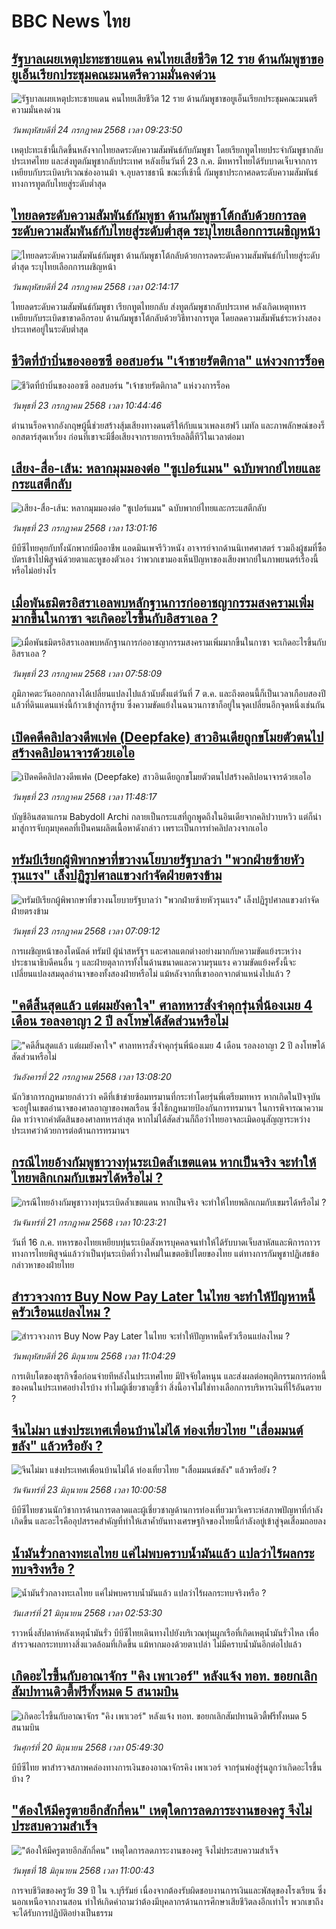 # BBC News ไทย## [รัฐบาลเผยเหตุปะทะชายแดน คนไทยเสียชีวิต 12 ราย ด้านกัมพูชาขอยูเอ็นเรียกประชุมคณะมนตรีความมั่นคงด่วน](https://www.bbc.com/thai/articles/c3r9g55n9ldo?at_campaign=githubrss)![รัฐบาลเผยเหตุปะทะชายแดน คนไทยเสียชีวิต 12 ราย ด้านกัมพูชาขอยูเอ็นเรียกประชุมคณะมนตรีความมั่นคงด่วน](https://ichef.bbci.co.uk/ace/ws/240/cpsprodpb/68ef/live/43337930-684e-11f0-8b37-41041d228510.jpg)_วันพฤหัสบดีที่ 24 กรกฎาคม 2568 เวลา 09:23:50_เหตุปะทะเช้านี้เกิดขึ้นหลังจากไทยลดระดับความสัมพันธ์กับกัมพูชา โดยเรียกทูตไทยประจำกัมพูชากลับประเทศไทย และส่งทูตกัมพูชากลับประเทศ หลังเย็นวันที่ 23 ก.ค. มีทหารไทยได้รับบาดเจ็บจากการเหยียบกับระเบิดบริเวณช่องอานม้า จ.อุบลราชธานี ขณะที่เช้านี้ กัมพูชาประกาศลดระดับความสัมพันธ์ทางการทูตกับไทยสู่ระดับต่ำสุด## [ไทยลดระดับความสัมพันธ์กัมพูชา ด้านกัมพูชาโต้กลับด้วยการลดระดับความสัมพันธ์กับไทยสู่ระดับต่ำสุด ระบุไทยเลือกการเผชิญหน้า](https://www.bbc.com/thai/articles/c5y91298dd8o?at_campaign=githubrss)![ไทยลดระดับความสัมพันธ์กัมพูชา ด้านกัมพูชาโต้กลับด้วยการลดระดับความสัมพันธ์กับไทยสู่ระดับต่ำสุด ระบุไทยเลือกการเผชิญหน้า](https://ichef.bbci.co.uk/ace/ws/240/cpsprodpb/509e/live/bdd6ddd0-67cc-11f0-8dbd-f3d32ebd3327.jpg)_วันพฤหัสบดีที่ 24 กรกฎาคม 2568 เวลา 02:14:17_ไทยลดระดับความสัมพันธ์กัมพูชา เรียกทูตไทยกลับ ส่งทูตกัมพูชากลับประเทศ หลังเกิดเหตุทหารเหยียบกับระเบิดขาขาดอีกรอบ ด้านกัมพูชาโต้กลับด้วยวิธีทางการทูต โดยลดความสัมพันธ์ระหว่างสองประเทศอยู่ในระดับต่ำสุด## [ชีวิตที่บ้าบิ่นของออซซี ออสบอร์น "เจ้าชายรัตติกาล" แห่งวงการร็อค](https://www.bbc.com/thai/articles/cr5vgvv2vr4o?at_campaign=githubrss)![ชีวิตที่บ้าบิ่นของออซซี ออสบอร์น "เจ้าชายรัตติกาล" แห่งวงการร็อค](https://ichef.bbci.co.uk/ace/ws/240/cpsprodpb/963c/live/0a11b870-6730-11f0-af20-030418be2ca5.jpg)_วันพุธที่ 23 กรกฎาคม 2568 เวลา 10:44:46_ตำนานร็อคจากอังกฤษผู้นี้ช่วยสร้างสุ้มเสียงทางดนตรีให้กับแนวเพลงเฮฟวี เมทัล และภาพลักษณ์ของร็อกสตาร์สุดเหวี่ยง ก่อนที่เขาจะมีชื่อเสียงจากรายการเรียลลิตี้ทีวีในเวลาต่อมา## [เสียง-สื่อ-เส้น: หลากมุมมองต่อ "ซูเปอร์แมน" ฉบับพากย์ไทยและกระแสตีกลับ](https://www.bbc.com/thai/articles/cvgnj92pnlxo?at_campaign=githubrss)![เสียง-สื่อ-เส้น: หลากมุมมองต่อ "ซูเปอร์แมน" ฉบับพากย์ไทยและกระแสตีกลับ](https://ichef.bbci.co.uk/ace/ws/240/cpsprodpb/bb38/live/df77d270-663f-11f0-89ea-4d6f9851f623.jpg)_วันพุธที่ 23 กรกฎาคม 2568 เวลา 13:01:16_บีบีซีไทยคุยกับทั้งนักพากย์มืออาชีพ แอดมินเพจรีวิวหนัง อาจารย์จากด้านนิเทศศาสตร์ รวมถึงผู้ชมที่ซื้อบัตรเข้าไปพิสูจน์ด้วยตาและหูของตัวเอง ว่าพวกเขามองเห็นปัญหาของเสียงพากย์ในภาพยนตร์เรื่องนี้หรือไม่อย่างไร## [เมื่อพันธมิตรอิสราเอลพบหลักฐานการก่ออาชญากรรมสงครามเพิ่มมากขึ้นในกาซา จะเกิดอะไรขึ้นกับอิสราเอล ?](https://www.bbc.com/thai/articles/cm2zmzr5je0o?at_campaign=githubrss)![เมื่อพันธมิตรอิสราเอลพบหลักฐานการก่ออาชญากรรมสงครามเพิ่มมากขึ้นในกาซา จะเกิดอะไรขึ้นกับอิสราเอล ?](https://ichef.bbci.co.uk/ace/ws/240/cpsprodpb/6492/live/d95be970-671c-11f0-8139-991899391ed8.jpg)_วันพุธที่ 23 กรกฎาคม 2568 เวลา 07:58:09_ภูมิภาคตะวันออกกลางได้เปลี่ยนแปลงไปแล้วนับตั้งแต่วันที่ 7 ต.ค. และถึงตอนนี้ก็เป็นเวลาเกือบสองปีแล้วที่ดินแดนแห่งนี้ก้าวเข้าสู่การสู้รบ ซึ่งความขัดแย้งในฉนวนกาซาก็อยู่ในจุดเปลี่ยนอีกจุดหนึ่งเช่นกัน## [เปิดคดีคลิปลวงดีพเฟค (Deepfake) สาวอินเดียถูกขโมยตัวตนไปสร้างคลิปอนาจารด้วยเอไอ](https://www.bbc.com/thai/articles/czdv909gvpjo?at_campaign=githubrss)![เปิดคดีคลิปลวงดีพเฟค (Deepfake) สาวอินเดียถูกขโมยตัวตนไปสร้างคลิปอนาจารด้วยเอไอ](https://ichef.bbci.co.uk/ace/ws/240/cpsprodpb/3625/live/ee540500-63cb-11f0-8dbd-f3d32ebd3327.jpg)_วันพุธที่ 23 กรกฎาคม 2568 เวลา 11:48:17_บัญชีอินสตาแกรม Babydoll Archi กลายเป็นกระแสที่ถูกพูดถึงในอินเดียจากคลิปวาบหวิว แต่ก็นำมาสู่การจับกุมบุคคลที่เป็นคนผลิตเนื้อหาดังกล่าว เพราะเป็นการทำคลิปลวงจากเอไอ## [ทรัมป์เรียกผู้พิพากษาที่ขวางนโยบายรัฐบาลว่า "พวกฝ่ายซ้ายหัวรุนแรง" เล็งปฏิรูปศาลแขวงกำจัดฝ่ายตรงข้าม](https://www.bbc.com/thai/articles/c628pn6nn38o?at_campaign=githubrss)![ทรัมป์เรียกผู้พิพากษาที่ขวางนโยบายรัฐบาลว่า "พวกฝ่ายซ้ายหัวรุนแรง" เล็งปฏิรูปศาลแขวงกำจัดฝ่ายตรงข้าม](https://ichef.bbci.co.uk/ace/ws/240/cpsprodpb/0b0f/live/de27f760-6793-11f0-89ea-4d6f9851f623.jpg)_วันพุธที่ 23 กรกฎาคม 2568 เวลา 07:09:12_การเผชิญหน้าของโดนัลด์ ทรัมป์ ผู้นำสหรัฐฯ และศาลแตกต่างอย่างมากกับความขัดแย้งระหว่างประธานาธิบดีคนอื่น ๆ และฝ่ายตุลาการทั้งในด้านขนาดและความรุนแรง ความขัดแย้งครั้งนี้จะเปลี่ยนแปลงสมดุลอำนาจของทั้งสองฝ่ายหรือไม่ แม้หลังจากที่เขาออกจากตำแหน่งไปแล้ว ?## ["คดีสิ้นสุดแล้ว แต่ผมยังคาใจ" ศาลทหารสั่งจำคุกรุ่นพี่น้องเมย 4 เดือน รอลงอาญา 2 ปี ลงโทษได้สัดส่วนหรือไม่](https://www.bbc.com/thai/articles/c8rpzz3k3xxo?at_campaign=githubrss)!["คดีสิ้นสุดแล้ว แต่ผมยังคาใจ" ศาลทหารสั่งจำคุกรุ่นพี่น้องเมย 4 เดือน รอลงอาญา 2 ปี ลงโทษได้สัดส่วนหรือไม่](https://ichef.bbci.co.uk/ace/ws/240/cpsprodpb/75cd/live/5d925130-66d6-11f0-8dbd-f3d32ebd3327.jpg)_วันอังคารที่ 22 กรกฎาคม 2568 เวลา 13:08:20_นักวิชาการกฎหมายกล่าวว่า คดีที่เข้าข่ายซ้อมทรมานที่กระทำโดยรุ่นพี่เตรียมทหาร หากเกิดในปัจจุบันจะอยู่ในเขตอำนาจของศาลอาญาของพลเรือน ซึ่งใช้กฎหมายป้องกันการทรมานฯ ในการพิจารณาความผิด ทว่าจากคำตัดสินของศาลทหารล่าสุด หากไม่ได้สัดส่วนก็ถือว่าไทยอาจละเมิดอนุสัญญาระหว่างประเทศว่าด้วยการต่อต้านการทรมานฯ## [กรณีไทยอ้างกัมพูชาวางทุ่นระเบิดล้ำเขตแดน หากเป็นจริง จะทำให้ไทยพลิกเกมกับเขมรได้หรือไม่ ?](https://www.bbc.com/thai/articles/cx2kv0w19g3o?at_campaign=githubrss)![กรณีไทยอ้างกัมพูชาวางทุ่นระเบิดล้ำเขตแดน หากเป็นจริง จะทำให้ไทยพลิกเกมกับเขมรได้หรือไม่ ?](https://ichef.bbci.co.uk/ace/ws/240/cpsprodpb/6997/live/85e5c760-660a-11f0-8dbd-f3d32ebd3327.jpg)_วันจันทร์ที่ 21 กรกฎาคม 2568 เวลา 10:23:21_วันที่ 16 ก.ค. ทหารของไทยเหยียบทุ่นระเบิดสังหารบุคคลจนทำให้ได้รับบาดเจ็บสาหัสและพิการถาวร ทางการไทยพิสูจน์แล้วว่าเป็นทุ่นระเบิดที่วางใหม่ในเขตอธิปไตยของไทย แต่ทางการกัมพูชาปฏิเสธข้อกล่าวหาของฝ่ายไทย## [สำรวจวงการ Buy Now Pay Later ในไทย จะทำให้ปัญหาหนี้ครัวเรือนแย่ลงไหม ?](https://www.bbc.com/thai/articles/c80pymvnk31o?at_campaign=githubrss)![สำรวจวงการ Buy Now Pay Later ในไทย จะทำให้ปัญหาหนี้ครัวเรือนแย่ลงไหม ?](https://ichef.bbci.co.uk/ace/ws/240/cpsprodpb/2b99/live/35fb4060-525d-11f0-8485-7bd50fa63665.jpg)_วันพฤหัสบดีที่ 26 มิถุนายน 2568 เวลา 11:04:29_การเติบโตของธุรกิจซื้อก่อนจ่ายทีหลังในประเทศไทย มีปัจจัยใดหนุน และส่งผลต่อพฤติกรรมการก่อหนี้ของคนในประเทศอย่างไรบ้าง ทำไมผู้เชี่ยวชาญชี้ว่า สิ่งนี้อาจไม่ใช่ทางเลือกการบริหารเงินที่ไร้อันตราย ?## [จีนไม่มา แข่งประเทศเพื่อนบ้านไม่ได้ ท่องเที่ยวไทย "เสื่อมมนต์ขลัง" แล้วหรือยัง ?](https://www.bbc.com/thai/articles/c1wpqp4jy3xo?at_campaign=githubrss)![จีนไม่มา แข่งประเทศเพื่อนบ้านไม่ได้ ท่องเที่ยวไทย "เสื่อมมนต์ขลัง" แล้วหรือยัง ?](https://ichef.bbci.co.uk/ace/ws/240/cpsprodpb/ae1f/live/06639d20-4f8d-11f0-86d5-3b52b53af158.jpg)_วันจันทร์ที่ 23 มิถุนายน 2568 เวลา 10:00:58_บีบีซีไทยชวนนักวิชาการด้านการตลาดและผู้เชี่ยวชาญด้านการท่องเที่ยวมาวิเคราะห์สภาพปัญหาที่กำลังเกิดขึ้น และอะไรคืออุปสรรคสำคัญที่ทำให้เสาค้ำยันทางเศรษฐกิจของไทยนี้กำลังอยู่เข้าสู่จุดเสื่อมถอยลง## [น้ำมันรั่วกลางทะเลไทย แค่ไม่พบคราบน้ำมันแล้ว แปลว่าไร้ผลกระทบจริงหรือ ?](https://www.bbc.com/thai/articles/cgq782v15k8o?at_campaign=githubrss)![น้ำมันรั่วกลางทะเลไทย แค่ไม่พบคราบน้ำมันแล้ว แปลว่าไร้ผลกระทบจริงหรือ ?](https://ichef.bbci.co.uk/ace/ws/240/cpsprodpb/574d/live/f090a920-4c12-11f0-86d5-3b52b53af158.jpg)_วันเสาร์ที่ 21 มิถุนายน 2568 เวลา 02:53:30_ราวหนึ่งสัปดาห์หลังเหตุน้ำมันรั่ว บีบีซีไทยเดินทางไปยังบริเวณทุ่นผูกเรือที่เกิดเหตุน้ำมันรั่วไหล เพื่อสำรวจผลกระทบทางสิ่งแวดล้อมที่เกิดขึ้น แม้หากมองด้วยตาเปล่า ไม่มีคราบน้ำมันอีกต่อไปแล้ว## [เกิดอะไรขึ้นกับอาณาจักร "คิง เพาเวอร์" หลังแจ้ง ทอท. ขอยกเลิกสัมปทานดิวตี้ฟรีทั้งหมด 5 สนามบิน](https://www.bbc.com/thai/articles/crk6d8l5py5o?at_campaign=githubrss)![เกิดอะไรขึ้นกับอาณาจักร "คิง เพาเวอร์" หลังแจ้ง ทอท. ขอยกเลิกสัมปทานดิวตี้ฟรีทั้งหมด 5 สนามบิน](https://ichef.bbci.co.uk/ace/ws/240/cpsprodpb/f74c/live/5e5dbcc0-4d96-11f0-9aef-bb27ccc1a3f8.jpg)_วันศุกร์ที่ 20 มิถุนายน 2568 เวลา 05:49:30_บีบีซีไทย พาสำรวจสภาพคล่องทางการเงินของอาณาจักรคิง เพาเวอร์ จากรุ่นพ่อสู่รุ่นลูกว่าเกิดอะไรขึ้นบ้าง ?## ["ต้องให้มีครูตายอีกสักกี่คน" เหตุใดการลดภาระงานของครู จึงไม่ประสบความสำเร็จ](https://www.bbc.com/thai/articles/c07dnn5lemyo?at_campaign=githubrss)!["ต้องให้มีครูตายอีกสักกี่คน" เหตุใดการลดภาระงานของครู จึงไม่ประสบความสำเร็จ](https://ichef.bbci.co.uk/ace/ws/240/cpsprodpb/ce69/live/2f0f99c0-4c33-11f0-86d5-3b52b53af158.jpg)_วันพุธที่ 18 มิถุนายน 2568 เวลา 11:00:43_การจบชีวิตของครูวัย 39 ปี ใน จ.บุรีรัมย์ เนื่องจากต้องรับผิดชอบงานการเงินและพัสดุของโรงเรียน ซึ่งนอกเหนือจากงานสอน ทำให้เกิดคำถามว่าต้องมีบุคลากรด้านการศึกษาเสียชีวิตลงอีกเท่าไร พวกเขาถึงจะได้รับการปฏิบัติอย่างเป็นธรรม
